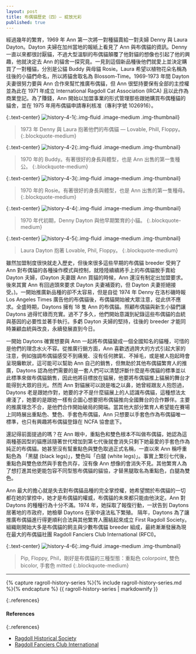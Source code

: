 ```yaml
---
layout: post
title: 布偶貓歷史（四）— 綻放光彩
published: true
---
```


經過幾年的繁育，1969 年 Ann 第一次將一對種貓賣給一對夫婦 Denny 與 Laura Dayton。Dayton 夫婦在加州當地的報紙上看見了 Ann 與布偶貓的資訊。Denny 一直以來都很討厭貓，不過大型溫馴的布偶貓顛覆了他對貓的想像也引起了他的興趣，他就決定去 Ann 的貓舍一探究竟。一見到這個新品種後他們就愛上並決定購買了一對種貓，分別是公貓 Buddy 與母貓 Rosie。Laura 希望以植物花朵名稱為往後的小貓們命名，所以將貓舍取名為 Blossom-Time。1969-1973 年間 Dayton 夫妻很努力要與 Ann 合作來幫忙推廣布偶貓，但 Ann 很堅持要保有全部的主控權並為此在 1971 年成立 International Ragdoll Cat Association (IRCA) 且以此作為商業登記。為了賺錢，Ann 開始以加盟事業的形式管理那些跟她購買布偶種貓的貓舍，並在 1975 年用布偶貓申請專利核准（專利字號 1026916）。

{:.text-center}
![history-4-1](/assets/img/history/history-4-1.jpg){:.img-fluid .image-medium .img-thumbnail}
> 1973 年 Denny 與 Laura 抱著他們的布偶貓 — Lovable, Phill, Floppy。
{:.blockquote-medium}

{:.text-center}
![history-4-2](/assets/img/history/history-4-2.jpg){:.img-fluid .image-medium .img-thumbnail}
> 1970 年的 Buddy。有著很好的身長與體型，也是 Ann 出售的第一隻種公。
{:.blockquote-medium}

{:.text-center}
![history-4-3](/assets/img/history/history-4-3.jpg){:.img-fluid .image-medium .img-thumbnail}
> 1970 年的 Rosie。有著很好的身長與體型，也是 Ann 出售的第一隻種母。
{:.blockquote-medium}

{:.text-center}
![history-4-4](/assets/img/history/history-4-4.jpg){:.img-fluid .image-medium .img-thumbnail}
> 1970 年代初期，Denny Dayton 與他早期繁育的小貓。
{:.blockquote-medium}

{:.text-center}
![history-4-5](/assets/img/history/history-4-5.jpg){:.img-fluid .image-medium .img-thumbnail}
> Laura Dayton 抱著 Lovable, Phil, Floppy。
{:.blockquote-medium}

雖然加盟制度很快就走入歷史，但後來很多這些早期的布偶貓 breeder 受夠了 Ann 對布偶貓的各種操作模式與控制，就陸陸續續將手上的布偶貓脫手賣給 Dayton 夫婦，(Dayton 夫妻跟 Ann 買貓的時候，Ann 還沒有制定出加盟要求。後來其實 Ann 有回過頭來要求 Dayton 夫妻補簽約，但 Dayton 夫妻拒絕接受。)。一開始推廣新品種的卻不太容易，但是自從 1974 年 Denny 在洛杉磯時報 Los Angeles Times 廣告他的布偶貓後，布偶貓開始被大眾注意，從此供不應求。全盛時期，Daytons 擁有 18 隻 Ann 的布偶貓。照顧布偶貓與新生小貓們讓 Daytons 過得忙碌而充實。過不了多久，他們開始意識到紀錄這些布偶貓的血統與基因的必要性並著手執行。多虧 Dayton 夫婦的堅持，往後的 breeder 才能同時兼顧血統與改良，永續發展直到今日。

一開始 Daytons 確實想要與 Ann 一起將布偶貓變成一個全國知名的貓種，可惜的是他們的理念水火不容。從推廣行銷方面，Ann 喜歡透過誇大的方式引起大家的注意，例如強調布偶貓感受不到痛覺、沒有任何脾氣、不掉毛，或是被人抱起時會呈現癱軟狀，這可能可以幫助 Ann 自己的銷售，但無助於其他布偶貓繁育人的推廣，Daytons 認為他們需要的是一套人們可以清楚評斷什麼是布偶貓的標準並以此標準來做布偶貓銷售，因此他將目標放在貓展，他要將布偶貓推上貓展的舞台才能得到大眾的目光。然而 Ann 對貓展可以說是嗤之以鼻，她曾經跟友人抱怨過，Daytons 老是跟她作對，她要的才不是什麼貓展上的人認識布偶貓，這種想法太膚淺了，她要的是跟她一樣有企圖心想要把布偶貓推向全國舞台的合作夥伴。主要的推廣理念不合，是他們合作開始破局的開端。當其他大部分繁育人希望能在賽場上同時展出重點色、雙色、手套色布偶貓，Ann 只想要以手套色作為布偶貓唯一標準，也只有興趣將布偶貓登錄在 NCFA 協會底下。

還記得前面提過的嗎？在 Ann 眼中，重點色和雙色根本不叫做布偶貓，她認為這兩種基因型的貓應該隨著世代增加到第七代後就會消失只剩下她最愛的手套色作為純正的布偶貓。她甚至沒有幫重點色與雙色取過正式名稱，一直以來 Ann 稱呼重點色為 「黑腿 (black legs)」，雙色叫「白腿 (white legs)」。事實上繁衍七代後，重點色與雙色依然與手套色共存，沒有像 Ann 想像的會消失不見。其他繁育人為了想打進其他更能包容不同型態布偶貓的貓協，才替黑腿取名為重點色，白腿為雙色。

Ann 最大的擔心就是失去對布偶貓品種的完全掌控權，她希望關於布偶貓的一切都在她的掌控中，她才是布偶貓的權威，布偶貓的未來都只能由他決定。Ann 對 Daytons 的種種行為十分不滿。1974 年，她採取了報復行動，一狀告到 Daytons 居著地的市政府，她檢舉 Daytons 在家中違法私下繁殖。 隔年，Daytons 為了讓推廣布偶貓進行得更順利合法與其他繁育人團結起來成立 First Ragdoll Society。組織剛開始大多是布偶貓的飼主與少數布偶貓 breeder 組成，最終漸漸發展為現在最大的布偶貓社團 Ragdoll Fanciers Club International (RFCI)。

{:.text-center}
![history-4-6](/assets/img/history/history-4-6.jpg){:.img-fluid .image-medium .img-thumbnail}
> Pip, Floppy, Phil，剛好是布偶貓的三種型態：重點色 colorpoint, 雙色 bicolor, 手套色 mitted
{:.blockquote-medium}

---

{% capture ragroll-history-series %}{% include ragroll-history-series.md %}{% endcapture %}
{{ ragroll-history-series | markdownify }}

{:.references}
#### References

{:.references}
* [Ragdoll Historical Society](http://ragdollhistoricalsociety.org/)
* [Ragdoll Fanciers Club International](http://rfci.org/)

